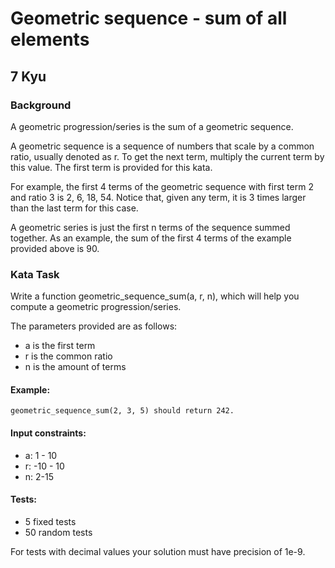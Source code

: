 # Geometric sequence - sum of all elements
## 7 Kyu

### Background

A geometric progression/series is the sum of a geometric sequence.

A geometric sequence is a sequence of numbers that scale by a common ratio, usually denoted as r. To get the next term, multiply the current term by this value. The first term is provided for this kata.

For example, the first 4 terms of the geometric sequence with first term 2 and ratio 3 is 2, 6, 18, 54. Notice that, given any term, it is 3 times larger than the last term for this case.

A geometric series is just the first n terms of the sequence summed together. As an example, the sum of the first 4 terms of the example provided above is 90.

### Kata Task

Write a function geometric_sequence_sum(a, r, n), which will help you compute a geometric progression/series.

The parameters provided are as follows:
- a is the first term
- r is the common ratio
- n is the amount of terms

#### Example:
```
geometric_sequence_sum(2, 3, 5) should return 242.
```

#### Input constraints:
- a: 1 - 10
- r: -10 - 10
- n: 2-15

#### Tests:
- 5 fixed tests
- 50 random tests

For tests with decimal values your solution must have precision of 1e-9.
